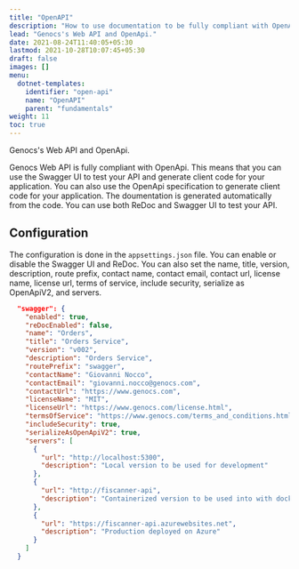 ```yaml
---
title: "OpenAPI"
description: "How to use documentation to be fully compliant with OpenApi."
lead: "Genocs's Web API and OpenApi."
date: 2021-08-24T11:40:05+05:30
lastmod: 2021-10-28T10:07:45+05:30
draft: false
images: []
menu:
  dotnet-templates:
    identifier: "open-api"
    name: "OpenAPI"
    parent: "fundamentals"
weight: 11
toc: true
---
```


Genocs's Web API and OpenApi.

Genocs Web API is fully compliant with OpenApi. This means that you can use the Swagger UI to test your API and generate client code for your application.
You can also use the OpenApi specification to generate client code for your application.
The doumentation is generated automatically from the code. You can use both ReDoc and Swagger UI to test your API. 

## Configuration

The configuration is done in the `appsettings.json` file. You can enable or disable the Swagger UI and ReDoc. You can also set the name, title, version, description, route prefix, contact name, contact email, contact url, license name, license url, terms of service, include security, serialize as OpenApiV2, and servers.

```json
  "swagger": {
    "enabled": true,
    "reDocEnabled": false,
    "name": "Orders",
    "title": "Orders Service",
    "version": "v002",
    "description": "Orders Service",
    "routePrefix": "swagger",
    "contactName": "Giovanni Nocco",
    "contactEmail": "giovanni.nocco@genocs.com",
    "contactUrl": "https://www.genocs.com",
    "licenseName": "MIT",
    "licenseUrl": "https://www.genocs.com/license.html",
    "termsOfService": "https://www.genocs.com/terms_and_conditions.html",
    "includeSecurity": true,
    "serializeAsOpenApiV2": true,
    "servers": [
      {
        "url": "http://localhost:5300",
        "description": "Local version to be used for development"
      },
      {
        "url": "http://fiscanner-api",
        "description": "Containerized version to be used into with docker or k8s"
      },
      {
        "url": "https://fiscanner-api.azurewebsites.net",
        "description": "Production deployed on Azure"
      }
    ]
  }

```